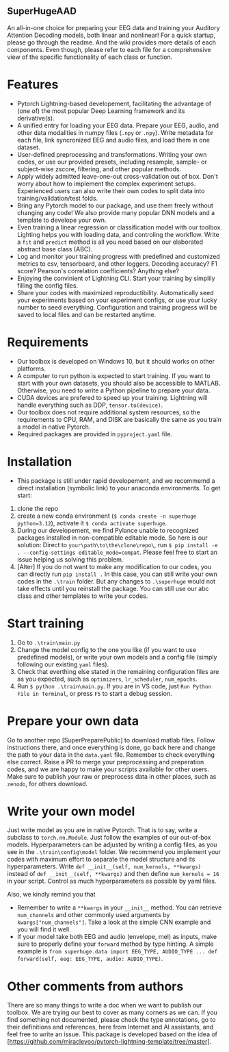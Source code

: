 ## SuperHugeAAD
An all-in-one choice for preparing your EEG data and training your Auditory Attention Decoding models, both linear and nonlinear! For a quick startup, please go through the readme. And the wiki provides more details of each components. Even though, please refer to each file for a comprehensive view of the specific functionality of each class or function.

# Features
* Pytorch Lightning-based developement, facilitating the advantage of (one of) the most popular Deep Learning framework and its derivative(s).
* A unified entry for loading your EEG data. Prepare your EEG, audio, and other data modalities in numpy files (`.npy` or `.npy`). Write metadata for each file, link syncronized EEG and audio files, and load them in one dataset.
* User-defined preprocessing and transformations. Writing your own codes, or use our provided presets, including resample, sample- or subject-wise zscore, filtering, and other popular methods.
* Apply widely admitted leave-one-out cross-validation out of box. Don't worry about how to implement the complex experiment setups. Experienced users can also write their own codes to split data into training/validation/test folds.
* Bring any Pytorch model to our package, and use them freely without changing any code! We also provide many popular DNN models and a template to develope your own.
* Even training a linear regression or classification model with our toolbox. Lighting helps you with loading data, and controling the workflow. Write a `fit` and `predict` method is all you need based on our elaborated abstract base class (ABC).
* Log and monitor your training progress with predefined and customized metrics to csv, tensorboard, and other loggers. Decoding accuracy? F1 score? Pearson's correlation coefficients? Anything else?
* Enjoying the convinient of Lightning CLI. Start your training by simplily filling the config files.
* Share your codes with maximized reproductibility. Automatically seed your experiments based on your experiment configs, or use your lucky number to seed everything. Configuration and training progress will be saved to local files and can be restarted anytime.

# Requirements
* Our toolbox is developed on Windows 10, but it should works on other platforms.
* A computer to run python is expected to start training. If you want to start with your own datasets, you should also be accessible to MATLAB. Otherwise, you need to write a Python pipeline to prepare your data.
* CUDA devices are prefered to speed up your training. Lightning will handle everything such as DDP, `tensor.to(device)`.
* Our toolbox does not require additional system resources, so the requirements to CPU, RAM, and DISK are basically the same as you train a model in native Pytorch.
* Required packages are provided in `pyproject.yaml` file.

# Installation
* This package is still under rapid developement, and we recommemd a direct installation (symbolic link) to your anaconda environments.
To get start:
1. clone the repo
2. create a new conda environment (`$ conda create -n superhuge python=3.12`), activate it `$ conda activate superhuge`.
3. During our developement, we find Pylance unable to recognized packages installed in non-compatible editable mode. So here is our solution: Direct to `your\path\to\the\clone\repo\`, run `$ pip install -e . --config-settings editable_mode=compat`. Please feel free to start an issue helping us solving this problem.
4. [Alter] If you do not want to make any modification to our codes, you can directly run `pip install .` In this case, you can still write your own codes in the `.\train` folder. But any changes to `.\superhuge` would not take effects until you reinstall the package. You can still use our abc class and other templates to write your codes.

# Start training
1. Go to `.\train\main.py`
2. Change the model config to the one you like (if you want to use predefined models), or write your own models and a config file (simply following our existing `yaml` files).
3. Check that everthing else stated in the remaining configuration files are as you expected, such as `optimizers`, `lr_scheduler`, `num_epochs`.
4. Run `$ python .\train\main.py`. If you are in VS code, just `Run Python File in Terminal`, or press `F5` to start a debug session.

# Prepare your own data
Go to another repo [SuperPreparePublic] to download matlab files. Follow instructions there, and once everything is done, go back here and change the path to your data in the `data.yaml` file. Remember to check everything else correct.
Raise a PR to merge your preprocessing and preperation codes, and we are happy to make your scripts available for other users. Make sure to publish your raw or preprocess data in other places, such as `zenodo`, for others download.

# Write your own model
Just write model as you are in native Pytorch. That is to say, write a subclass to `torch.nn.Module`. Just follow the examples of our out-of-box models.
Hyperparameters can be adjusted by writing a config files, as you see in the `.\train\config\model` folder.
We recommend you implement your codes with maximum effort to separate the model structure and its hyperparameters. Write `def __init__(self, num_kernels, **kwargs)` instead of `def __init__(self, **kwargs)` and then define `num_kernels = 16` in your script.
Control as much hyperparameters as possible by yaml files.

Also, we kindly remind you that
* Remember to write a `**kwargs` in your `__init__` method. You can retrieve `num_channels` and other commonly used arguments by `kwargs["num_channels"]`. Take a look at the simple CNN example and you will find it well.
* If your model take both EEG and audio (envelope, mel) as inputs, make sure to properly define your `forward` method by type hinting. A simple example is `from superhuge.data import EEG_TYPE, AUDIO_TYPE ... def forward(self, eeg: EEG_TYPE, audio: AUDIO_TYPE)`.

# Other comments from authors
There are so many things to write a doc when we want to publish our toolbox. We are trying our best to cover as many corners as we can. If you find something not documented, please check the type annotations, go to their definitions and references, here from Internet and AI assistants, and feel free to write an issue.
This package is developed based on the idea of [https://github.com/miracleyoo/pytorch-lightning-template/tree/master].
